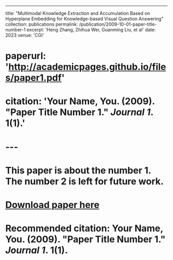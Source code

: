 ---
title: "Multimodal Knowledge Extraction and Accumulation Based on Hyperplane Embedding for Knowledge-based Visual Question Answering"
collection: publications
permalink: /publication/2009-10-01-paper-title-number-1
excerpt: 'Heng Zhang, Zhihua Wei, Guanming Liu, et al'
date: 2023
venue: 'CGI'
# paperurl: 'http://academicpages.github.io/files/paper1.pdf'
# citation: 'Your Name, You. (2009). &quot;Paper Title Number 1.&quot; <i>Journal 1</i>. 1(1).'
# ---
# This paper is about the number 1. The number 2 is left for future work.

# [Download paper here](http://academicpages.github.io/files/paper1.pdf)

# Recommended citation: Your Name, You. (2009). "Paper Title Number 1." <i>Journal 1</i>. 1(1).